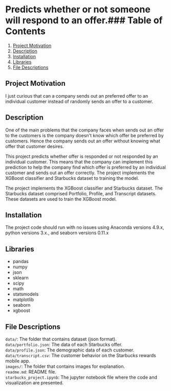 # Predicts whether or not someone will respond to an offer.### Table of Contents 
1. [Project Motivation](#Project-Motivation)
2. [Description](#Description)
3. [Installation](#Installation)
4. [Libraries](#Libraries)
5. [File Descriptions](#File-Descriptions)

## Project Motivation
I just curious that can a company sends out an preferred offer to an individual customer instead of randomly sends an offer to a customer.

## Description
One of the main problems that the company faces when sends out an offer to the customers is the company doesn't know which offer be preferred by customers. Hence the company sends out an offer without knowing what offer that customer desires.

This project predicts whether offer is responded or not responded by an individual customer. This means that the company can implement this prediction to help the company find which offer is preferred by an individual customer and sends out an offer correctly. The project implements the XGBoost classifier and Starbucks dataset to training the model. 

The project implements the XGBoost classifier and Starbucks dataset. The Starbucks dataset comprised Portfolio, Profile, and Transcript datasets. These datasets are used to train the XGBoost model.

## Installation

The project code should run with no issues using Anaconda versions 4.9.x, python versions 3.x., and seaborn versions 0.11.x </br>

## Libraries
* pandas
* numpy
* json
* sklearn
* scipy
* math
* statsmodels
* matplotlib
* seaborn
* xgboost

## File Descriptions
```data/```: The folder that contains dataset (json format). <br/>
```data/portfolio.json```: The data of each Starbucks offer. <br/>
```data/profile.json```: The demographic data of each customer. <br/>
```data/transcript.csv```: The customer behavior on the Starbucks rewards mobile app. <br/>
```images/```: The folder that contains images for explanation. <br/>
```readme.md```: README file. <br/>
```starbucks_project.ipynb```: The jupyter notebook file where the code and visualization are presented.
